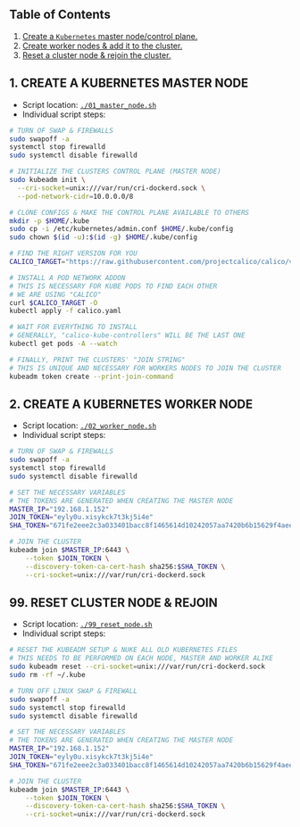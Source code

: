 ## Table of Contents

1. [Create a `Kubernetes` master node/control plane.](#)
2. [Create worker nodes & add it to the cluster.](#)
9. [Reset a cluster node & rejoin the cluster.](#)

## 1. CREATE A KUBERNETES MASTER NODE

- Script location: [`./01_master_node.sh`](01_master_node.sh)
- Individual script steps:

```bash
# TURN OF SWAP & FIREWALLS
sudo swapoff -a
systemctl stop firewalld
sudo systemctl disable firewalld
```

```bash
# INITIALIZE THE CLUSTERS CONTROL PLANE (MASTER NODE)
sudo kubeadm init \
  --cri-socket=unix:///var/run/cri-dockerd.sock \
  --pod-network-cidr=10.0.0.0/8
```

```bash
# CLONE CONFIGS & MAKE THE CONTROL PLANE AVAILABLE TO OTHERS
mkdir -p $HOME/.kube
sudo cp -i /etc/kubernetes/admin.conf $HOME/.kube/config
sudo chown $(id -u):$(id -g) $HOME/.kube/config
```

```bash
# FIND THE RIGHT VERSION FOR YOU
CALICO_TARGET="https://raw.githubusercontent.com/projectcalico/calico/v3.26.3/manifests/calico.yaml"

# INSTALL A POD NETWORK ADDON
# THIS IS NECESSARY FOR KUBE PODS TO FIND EACH OTHER
# WE ARE USING "CALICO"
curl $CALICO_TARGET -O
kubectl apply -f calico.yaml
```

```bash
# WAIT FOR EVERYTHING TO INSTALL
# GENERALLY, "calico-kube-controllers" WILL BE THE LAST ONE
kubectl get pods -A --watch
```

```bash
# FINALLY, PRINT THE CLUSTERS' "JOIN STRING"
# THIS IS UNIQUE AND NECESSARY FOR WORKERS NODES TO JOIN THE CLUSTER
kubeadm token create --print-join-command
```

## 2. CREATE A KUBERNETES WORKER NODE

- Script location: [`./02_worker_node.sh`](02_worker_node.sh)
- Individual script steps:

```bash
# TURN OF SWAP & FIREWALLS
sudo swapoff -a
systemctl stop firewalld
sudo systemctl disable firewalld
```

```bash
# SET THE NECESSARY VARIABLES
# THE TOKENS ARE GENERATED WHEN CREATING THE MASTER NODE
MASTER_IP="192.168.1.152"
JOIN_TOKEN="eyly0u.xisykck7t3kj5i4e"
SHA_TOKEN="671fe2eee2c3a033401bacc8f1465614d10242057aa7420b6b15629f4aeeebeb"
```

```bash
# JOIN THE CLUSTER
kubeadm join $MASTER_IP:6443 \
    --token $JOIN_TOKEN \
    --discovery-token-ca-cert-hash sha256:$SHA_TOKEN \
    --cri-socket=unix:///var/run/cri-dockerd.sock
```

## 99. RESET CLUSTER NODE & REJOIN

- Script location: [`./99_reset_node.sh`](99_reset_node.sh)
- Individual script steps:

```bash
# RESET THE KUBEADM SETUP & NUKE ALL OLD KUBERNETES FILES
# THIS NEEDS TO BE PERFORMED ON EACH NODE, MASTER AND WORKER ALIKE
sudo kubeadm reset --cri-socket=unix:///var/run/cri-dockerd.sock
sudo rm -rf ~/.kube
```

```bash
# TURN OFF LINUX SWAP & FIREWALL
sudo swapoff -a
sudo systemctl stop firewalld
sudo systemctl disable firewalld
```

```bash
# SET THE NECESSARY VARIABLES
# THE TOKENS ARE GENERATED WHEN CREATING THE MASTER NODE
MASTER_IP="192.168.1.152"
JOIN_TOKEN="eyly0u.xisykck7t3kj5i4e"
SHA_TOKEN="671fe2eee2c3a033401bacc8f1465614d10242057aa7420b6b15629f4aeeebeb"
```

```bash
# JOIN THE CLUSTER
kubeadm join $MASTER_IP:6443 \
    --token $JOIN_TOKEN \
    --discovery-token-ca-cert-hash sha256:$SHA_TOKEN \
    --cri-socket=unix:///var/run/cri-dockerd.sock
```